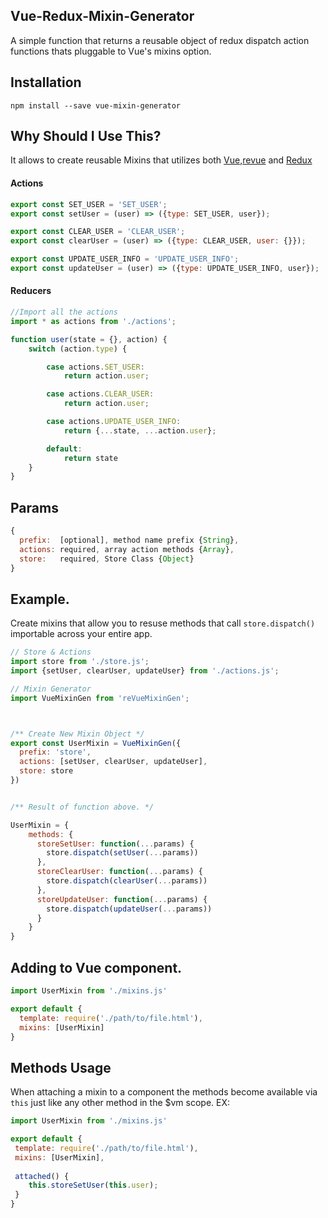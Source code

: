 ## Vue-Redux-Mixin-Generator
A simple function that returns a reusable object of redux dispatch action functions thats pluggable to Vue's mixins option.


## Installation 
`npm install --save vue-mixin-generator`


## Why Should I Use This?
It allows to create reusable Mixins that utilizes both [Vue](https://github.com/vuejs/vue),[revue](https://github.com/revue/revue) and [Redux](https://github.com/reactjs/redux)

#### Actions
```js
export const SET_USER = 'SET_USER';
export const setUser = (user) => ({type: SET_USER, user});

export const CLEAR_USER = 'CLEAR_USER';
export const clearUser = (user) => ({type: CLEAR_USER, user: {}});

export const UPDATE_USER_INFO = 'UPDATE_USER_INFO';
export const updateUser = (user) => ({type: UPDATE_USER_INFO, user});
```

#### Reducers

```js
//Import all the actions
import * as actions from './actions';

function user(state = {}, action) {
	switch (action.type) {

		case actions.SET_USER:
			return action.user;

		case actions.CLEAR_USER:
			return action.user;

		case actions.UPDATE_USER_INFO:
			return {...state, ...action.user};

		default:
			return state
	}
}
```

## Params
```js
{
  prefix:  [optional], method name prefix {String},
  actions: required, array action methods {Array},
  store:   required, Store Class {Object}
}
```


## Example.
Create mixins that allow you to resuse methods that call `store.dispatch()` importable across your entire app.
```js
// Store & Actions
import store from './store.js';
import {setUser, clearUser, updateUser} from './actions.js';

// Mixin Generator
import VueMixinGen from 'reVueMixinGen';



/** Create New Mixin Object */
export const UserMixin = VueMixinGen({
  prefix: 'store',
  actions: [setUser, clearUser, updateUser],
  store: store
})


/** Result of function above. */

UserMixin = {
    methods: {
      storeSetUser: function(...params) {
        store.dispatch(setUser(...params))
      },
      storeClearUser: function(...params) {
        store.dispatch(clearUser(...params))
      },
      storeUpdateUser: function(...params) {
        store.dispatch(updateUser(...params))
      }
    }
}
```

## Adding to Vue component.

```js
import UserMixin from './mixins.js'

export default {
  template: require('./path/to/file.html'),
  mixins: [UserMixin]
}
```

## Methods Usage
When attaching a mixin to a component the methods become available via `this` just like any other method in the $vm scope.
EX:
``` js
import UserMixin from './mixins.js'

export default {
 template: require('./path/to/file.html'),
 mixins: [UserMixin],
 
 attached() {
    this.storeSetUser(this.user);
 }
}
```
